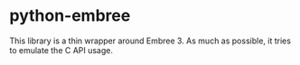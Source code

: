 # python-embree #

This library is a thin wrapper around Embree 3. As much as possible,
it tries to emulate the C API usage.
